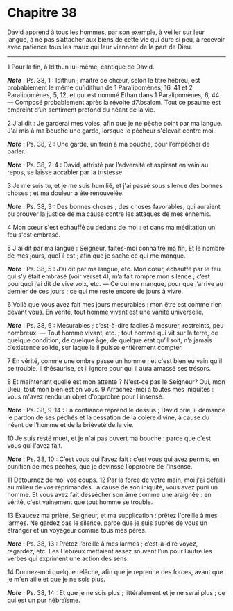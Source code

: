 # Chapitre 38

David apprend à tous les hommes, par son exemple, à veiller sur leur langue, à ne pas s’attacher aux biens de cette vie qui dure si peu, à recevoir avec patience tous les maux qui leur viennent de la part de Dieu.

***

1 Pour la fin, à Idithun lui-même, cantique de David.

***Note*** :  Ps. 38, 1 : Idithun ; maître de chœur, selon le titre hébreu, est probablement le même qu’Idithun de 1 Paralipomènes, 16, 41 et 2 Paralipomènes, 5, 12, et qui est nommé Ethan dans 1 Paralipomènes, 6, 44. ― Composé probablement après la révolte d’Absalom. Tout ce psaume est empreint d’un sentiment profond du néant de la vie.


2 J'ai dit : Je garderai mes voies, afin que je ne pèche point par ma langue. J'ai mis à ma bouche une garde, lorsque le pécheur s'élevait contre moi.

***Note*** :  Ps. 38, 2 : Une garde, un frein à ma bouche, pour l’empêcher de parler.

***Note*** :  Ps. 38, 2-4 : David, attristé par l’adversité et aspirant en vain au repos, se laisse accabler par la tristesse.

3 Je me suis tu, et je me suis humilié, et j'ai passé sous silence des bonnes choses ; et ma douleur a été renouvelée.

***Note*** :  Ps. 38, 3 : Des bonnes choses ; des choses favorables, qui auraient pu prouver la justice de ma cause contre les attaques de mes ennemis.

4 Mon cœur s'est échauffé au dedans de moi : et dans ma méditation un feu s'est embrasé.


5 J'ai dit par ma langue : Seigneur, faites-moi connaître ma fin, Et le nombre de mes jours, quel il est ; afin que je sache ce qui me manque.

***Note*** :  Ps. 38, 5 : J’ai dit par ma langue, etc. Mon cœur, échauffé par le feu qui s’y était embrasé (voir verset 4), m’a fait rompre mon silence ; c’est pourquoi j’ai dit de vive voix, etc. ― Ce qui me manque, pour que j’arrive au dernier de ces jours ; ce qui me reste encore de jours à vivre.

6 Voilà que vous avez fait mes jours mesurables : mon être est comme rien devant vous. En vérité, tout homme vivant est une vanité universelle.

***Note*** :  Ps. 38, 6 : Mesurables ; c’est-à-dire faciles à mesurer, restreints, peu nombreux. ― Tout homme vivant, etc. ; tout homme qui vit sur la terre, de quelque condition, de quelque âge, de quelque état qu’il soit, n’a jamais d’existence solide, sur laquelle il puisse entièrement compter.

7 En vérité, comme une ombre passe un homme ; et c'est bien eu vain qu'il se trouble. Il thésaurise, et il ignore pour qui il aura amassé ses trésors.


8 Et maintenant quelle est mon attente ? N'est-ce pas le Seigneur? Oui, mon Dieu, tout mon bien est en vous. 9 Arrachez-moi à toutes mes iniquités : vous m'avez rendu un objet d'opprobre pour l'insensé.

***Note*** :  Ps. 38, 9-14 : La confiance reprend le dessus ; David prie, il demande le pardon de ses péchés et la cessation de la colère divine, à cause du néant de l’homme et de la brièveté de la vie.

10 Je suis resté muet, et je n'ai pas ouvert ma bouche : parce que c'est vous qui l'avez fait.

***Note*** :  Ps. 38, 10 : C’est vous qui l’avez fait : c’est vous qui avez permis, en punition de mes péchés, que je devinsse l’opprobre de l’insensé.

11 Détournez de moi vos coups. 12 Par la force de votre main, moi j'ai défailli au milieu de vos réprimandes : à cause de son iniquité, vous avez puni un homme. Et vous avez fait dessécher son âme comme une araignée : en vérité, c'est vainement que tout homme se trouble.


13 Exaucez ma prière, Seigneur, et ma supplication : prêtez l'oreille à mes larmes. Ne gardez pas le silence, parce que je suis auprès de vous un étranger et un voyageur comme tous mes pères.

***Note*** :  Ps. 38, 13 : Prêtez l’oreille à mes larmes ; c’est-à-dire voyez, regardez, etc. Les Hébreux mettaient assez souvent l’un pour l’autre les verbes qui expriment une action des sens.

14 Donnez-moi quelque relâche, afin que je reprenne des forces, avant que je m'en aille et que je ne sois plus.

***Note*** :  Ps. 38, 14 : Et que je ne sois plus ; littéralement et je ne serai plus ; ce qui est un pur hébraïsme.

